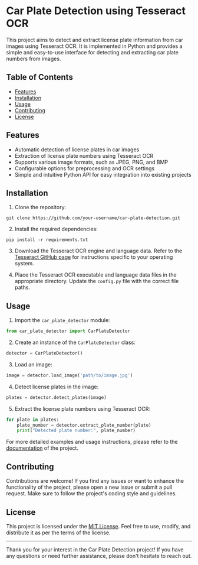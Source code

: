 # Car Plate Detection using Tesseract OCR

This project aims to detect and extract license plate information from car images using Tesseract OCR. It is implemented in Python and provides a simple and easy-to-use interface for detecting and extracting car plate numbers from images.

## Table of Contents

- [Features](#features)
- [Installation](#installation)
- [Usage](#usage)
- [Contributing](#contributing)
- [License](#license)

## Features

- Automatic detection of license plates in car images
- Extraction of license plate numbers using Tesseract OCR
- Supports various image formats, such as JPEG, PNG, and BMP
- Configurable options for preprocessing and OCR settings
- Simple and intuitive Python API for easy integration into existing projects

## Installation

1. Clone the repository:

```shell
git clone https://github.com/your-username/car-plate-detection.git
```

2. Install the required dependencies:

```shell
pip install -r requirements.txt
```

3. Download the Tesseract OCR engine and language data. Refer to the [Tesseract GitHub page](https://github.com/tesseract-ocr/tesseract) for instructions specific to your operating system.

4. Place the Tesseract OCR executable and language data files in the appropriate directory. Update the `config.py` file with the correct file paths.

## Usage

1. Import the `car_plate_detector` module:

```python
from car_plate_detector import CarPlateDetector
```

2. Create an instance of the `CarPlateDetector` class:

```python
detector = CarPlateDetector()
```

3. Load an image:

```python
image = detector.load_image('path/to/image.jpg')
```

4. Detect license plates in the image:

```python
plates = detector.detect_plates(image)
```

5. Extract the license plate numbers using Tesseract OCR:

```python
for plate in plates:
    plate_number = detector.extract_plate_number(plate)
    print("Detected plate number:", plate_number)
```

For more detailed examples and usage instructions, please refer to the [documentation](#link-to-documentation) of the project.

## Contributing

Contributions are welcome! If you find any issues or want to enhance the functionality of the project, please open a new issue or submit a pull request. Make sure to follow the project's coding style and guidelines.

## License

This project is licensed under the [MIT License](LICENSE). Feel free to use, modify, and distribute it as per the terms of the license.

---

Thank you for your interest in the Car Plate Detection project! If you have any questions or need further assistance, please don't hesitate to reach out.
